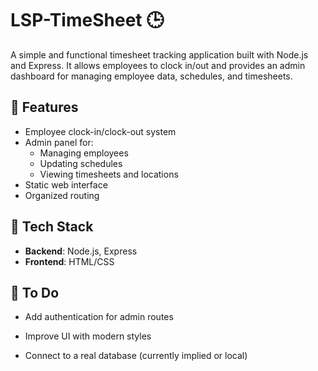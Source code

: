 # LSP-TimeSheet 🕒

A simple and functional timesheet tracking application built with Node.js and Express. It allows employees to clock in/out and provides an admin dashboard for managing employee data, schedules, and timesheets.

## 🚀 Features

- Employee clock-in/clock-out system
- Admin panel for:
  - Managing employees
  - Updating schedules
  - Viewing timesheets and locations
- Static web interface
- Organized routing

## 🧰 Tech Stack

- **Backend**: Node.js, Express
- **Frontend**: HTML/CSS

## 📝 To Do

- Add authentication for admin routes

- Improve UI with modern styles

- Connect to a real database (currently implied or local)
